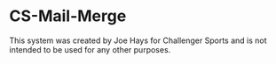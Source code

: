# CS-Mail-Merge

This system was created by Joe Hays for Challenger Sports and is not intended to be used for any other purposes.